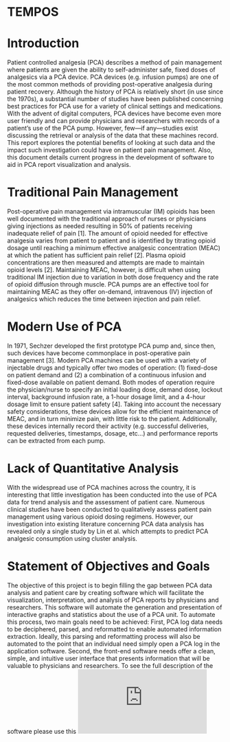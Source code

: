 # TEMPOS
# Introduction
Patient controlled analgesia (PCA) describes a method of pain management where patients are given the ability to self-administer safe, fixed doses of analgesics via a PCA device. PCA devices (e.g. infusion pumps) are one of the most common methods of providing post-operative analgesia during patient recovery. Although the history of PCA is relatively short (in use since the 1970s), a substantial number of studies have been published concerning best practices for PCA use for a variety of clinical settings and medications. With the advent of digital computers, PCA devices have become even more user friendly and can provide physicians and researchers with records of a patient’s use of the PCA pump.  However, few—if any—studies exist discussing the retrieval or analysis of the data that these machines record. This report explores the potential benefits of looking at such data and the impact such investigation could have on patient pain management. Also, this document details current progress in the development of software to aid in PCA report visualization and analysis.
 
# Traditional Pain Management
Post-operative pain management via intramuscular (IM) opioids has been well documented with the traditional approach of nurses or physicians giving injections as needed resulting in 50% of patients receiving inadequate relief of pain [1]. The amount of opioid needed for effective analgesia varies from patient to patient and is identified by titrating opioid dosage until reaching a minimum effective analgesic concentration (MEAC) at which the patient has sufficient pain relief [2]. Plasma opioid concentrations are then measured and attempts are made to maintain opioid levels [2]. Maintaining MEAC, however, is difficult when using traditional IM injection due to variation in both dose frequency and the rate of opioid diffusion through muscle. PCA pumps are an effective tool for maintaining MEAC as they offer on-demand, intravenous (IV) injection of analgesics which reduces the time between injection and pain relief.
# Modern Use of PCA
In 1971, Sechzer developed the first prototype PCA pump and, since then, such devices have become commonplace in post-operative pain management [3]. Modern PCA machines can be used with a variety of injectable drugs and typically offer two modes of operation: (1) fixed-dose on patient demand and (2) a combination of a continuous infusion and fixed-dose available on patient demand. Both modes of operation require the physician/nurse to specify an initial loading dose, demand dose, lockout interval, background infusion rate, a 1-hour dosage limit, and a 4-hour dosage limit to ensure patient safety [4]. Taking into account the necessary safety considerations, these devices allow for the efficient maintenance of MEAC, and in turn minimize pain, with little risk to the patient. Additionally, these devices internally record their activity (e.g. successful deliveries, requested deliveries, timestamps, dosage, etc…) and performance reports can be extracted from each pump.
# Lack of Quantitative Analysis
With the widespread use of PCA machines across the country, it is interesting that little investigation has been conducted into the use of PCA data for trend analysis and the assessment of patient care. Numerous clinical studies have been conducted to qualitatively assess patient pain management using various opioid dosing regimens. However, our investigation into existing literature concerning PCA data analysis has revealed only a single study by Lin et al. which attempts to predict PCA analgesic consumption using cluster analysis.
# Statement of Objectives and Goals
The objective of this project is to begin filling the gap between PCA data analysis and patient care by creating software which will facilitate the visualization, interpretation, and analysis of PCA reports by physicians and researchers. This software will automate the generation and presentation of interactive graphs and statistics about the use of a PCA unit. To automate this process, two main goals need to be achieved: First, PCA log data needs to be deciphered, parsed, and reformatted to enable automated information extraction. Ideally, this parsing and reformatting process will also be automated to the point that an individual need simply open a PCA log in the application software. Second, the front-end software needs offer a clean, simple, and intuitive user interface that presents information that will be valuable to physicians and researchers.
To see the full description of the software please use this ![link](https://github.com/iHealProjects/TEMPOS/files/993646/PCAreadmeFile.pdf)
